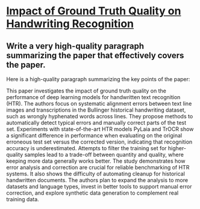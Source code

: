 # [Impact of Ground Truth Quality on Handwriting Recognition](https://arxiv.org/abs/2312.09037)

## Write a very high-quality paragraph summarizing the paper that effectively covers the paper.

 Here is a high-quality paragraph summarizing the key points of the paper:

This paper investigates the impact of ground truth quality on the performance of deep learning models for handwritten text recognition (HTR). The authors focus on systematic alignment errors between text line images and transcriptions in the Bullinger historical handwriting dataset, such as wrongly hyphenated words across lines. They propose methods to automatically detect typical errors and manually correct parts of the test set. Experiments with state-of-the-art HTR models PyLaia and TrOCR show a significant difference in performance when evaluating on the original erroneous test set versus the corrected version, indicating that recognition accuracy is underestimated. Attempts to filter the training set for higher-quality samples lead to a trade-off between quantity and quality, where keeping more data generally works better. The study demonstrates how error analysis and correction are crucial for reliable benchmarking of HTR systems. It also shows the difficulty of automating cleanup for historical handwritten documents. The authors plan to expand the analysis to more datasets and language types, invest in better tools to support manual error correction, and explore synthetic data generation to complement real training data.
